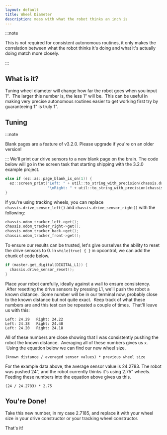 ```yaml
---
layout: default
title: Wheel Diameter
description: mess with what the robot thinks an inch is
---
```


:::note

This is not required for consistent autonomous routines, it only makes the correlation between what the robot thinks it's doing and what it's actually doing match more closely.  

:::

## What is it?
Tuning wheel diameter will change how far the robot goes when you input 1".  The larger this number is, the less 1" will be.  This can be useful in making very precise autonomous routines easier to get working first try by guaranteeing 1" is truly 1".  

## Tuning 
:::note

Blank pages are a feature of v3.2.0.  Please upgrade if you're on an older version!

:::
We'll print our drive sensors to a new blank page on the brain.  The code below will go in the screen task that starting shipping with the 3.2.0 example project.  
```cpp
else if (ez::as::page_blank_is_on(1)) {
  ez::screen_print("Left: " + util::to_string_with_precision(chassis.drive_sensor_left()) +
                   "\nRight: " + util::to_string_with_precision(chassis.drive_sensor_right()), 1);
}
```

If you're using tracking wheels, you can replace `chassis.drive_sensor_left()` and `chassis.drive_sensor_right()` with the following:
```cpp
chassis.odom_tracker_left->get();
chassis.odom_tracker_right->get();
chassis.odom_tracker_back->get();
chassis.odom_tracker_front->get();
```

To ensure our results can be trusted, let's give ourselves the ability to reset the drive sensors to 0.  In `while(true) { }` in opcontrol, we can add the chunk of code below.  
```cpp
if (master.get_digital(DIGITAL_L1)) {
  chassis.drive_sensor_reset();
}
```

Place your robot carefully, ideally against a wall to ensure consistency.  After resetting the drive sensors by pressing L1, we'll push the robot a known distance.  Some number will be in our terminal now, probably close to the known distance but not quite exact.  Keep track of what these numbers are and this test can be repeated a couple of times.  That'll leave us with this:
```
Left: 24.29   Right: 24.22
Left: 24.38   Right: 24.40
Left: 24.20   Right: 24.18
```

All of these numbers are close showing that I was consistently pushing the robot the known distance.  Averaging all of these numbers gives us `x`.  Using the equation below we can find our new wheel size.  
```
(known distance / averaged sensor values) * previous wheel size
```

For the example data above, the average sensor value is 24.2783.  The robot was pushed 24", and the robot currently thinks it's using 2.75" wheels.  Feeding these numbers into the equation above gives us this.  
```
(24 / 24.2783) * 2.75
```

## You're Done!
Take this new number, in my case 2.7185, and replace it with your wheel size in your drive constructor or your tracking wheel constructor.  

That's it!  